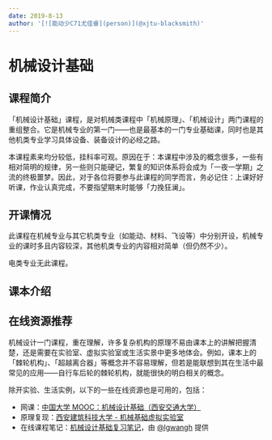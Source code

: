 ```yaml
---
date: 2019-8-13
author: '[![能动少C71尤佳睿](person)](@xjtu-blacksmith)'
---
```


# 机械设计基础
## 课程简介
「机械设计基础」课程，是对机械类课程中「机械原理」、「机械设计」两门课程的重组整合。它是机械专业的第一门——也是最基本的一门专业基础课，同时也是其他机类专业学习具体设备、装备设计的必经之路。

本课程素来均分较低，挂科率可观。原因在于：本课程中涉及的概念很多，一些有相对简明的规律，另一些则只能硬记，繁复的知识体系将会成为「一夜一学期」之流的终极噩梦。因此，对于各位将要参与此课程的同学而言，务必记住：上课好好听课，作业认真完成，不要指望期末时能够「力挽狂澜」。

## 开课情况
此课程在机械专业与其它机类专业（如能动、材料、飞设等）中分别开设，机械专业的课时多且内容较深，其他机类专业的内容相对简单（但仍然不少）。

电类专业无此课程。

## 课本介绍

## 在线资源推荐
机械设计一门课程，重在理解，许多复杂机构的原理不易由课本上的讲解把握清楚，还是需要在实验室、虚拟实验室或生活实景中更多地体会。例如，课本上的「棘轮机构」、「超越离合器」等概念并不容易理解，但若是能联想到其在生活中最常见的应用——自行车后轮的棘轮机构，就能很快的明白相关的概念。

除开实验、生活实例，以下的一些在线资源也是可用的，包括：

- 网课：[中国大学 MOOC：机械设计基础（西安交通大学）](http://www.icourse163.org/course/XJTU-1001595002)
- 原理复现：[西安建筑科技大学 - 机械基础虚拟实验室](http://xy.xauat.edu.cn/jxjcsyzx/xnsy/)
- 在线课程笔记：[机械设计基础复习笔记](https://machine-design-notes.readthedocs.io/zh_CN/latest/)，由 [@lgwangh](https://github.com/lgwangh) 提供
